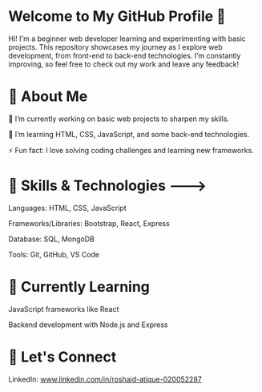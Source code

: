 # Welcome to My GitHub Profile 👋

Hi! I'm a beginner web developer learning and experimenting with basic projects. This repository showcases my journey as I explore web development, from front-end to back-end technologies. I’m constantly improving, so feel free to check out my work and leave any feedback!

# 🌟 About Me

🔭 I’m currently working on basic web projects to sharpen my skills.

🌱 I’m learning HTML, CSS, JavaScript, and some back-end technologies.

⚡ Fun fact: I love solving coding challenges and learning new frameworks.

# 🚀 Skills & Technologies --->

Languages: HTML, CSS, JavaScript

Frameworks/Libraries: Bootstrap, React, Express

Database: SQL, MongoDB

Tools: Git, GitHub, VS Code

# 🌱 Currently Learning

JavaScript frameworks like React

Backend development with Node.js and Express

# 🤝 Let's Connect

LinkedIn: www.linkedin.com/in/roshaid-atique-020052287

<!---
Codeinexter/Codeinexter is a ✨ special ✨ repository because its `README.md` (this file) appears on your GitHub profile.
You can click the Preview link to take a look at your changes.
--->
